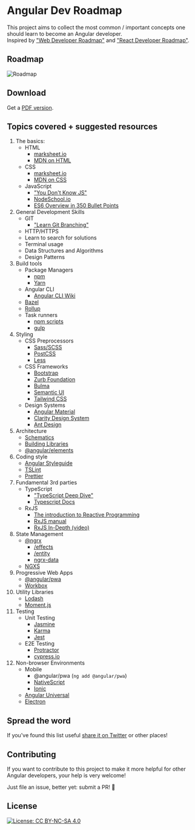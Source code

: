 # Angular Dev Roadmap

This project aims to collect the most common / important concepts one should learn to become an Angular developer.
<br>
Inspired by ["Web Developer Roadmap"](https://github.com/kamranahmedse/developer-roadmap) and ["React Developer Roadmap"](https://github.com/adam-golab/react-developer-roadmap).

## Roadmap

![Roadmap](./angular-dev-roadmap.png)

## Download

Get a [PDF version](./angular-dev-roadmap.pdf).

## Topics covered + suggested resources

1.  The basics:
    - HTML
      - [marksheet.io](https://marksheet.io/)
      - [MDN on HTML](https://developer.mozilla.org/en-US/docs/Web/HTML)
    - CSS
      - [marksheet.io](https://marksheet.io/)
      - [MDN on CSS](https://developer.mozilla.org/en-US/docs/Web/CSS)
    - JavaScript
      - ["You Don't Know JS"](https://github.com/getify/You-Dont-Know-JS)
      - [NodeSchool.io](https://nodeschool.io/)
      - [ES6 Overview in 350 Bullet Points](https://ponyfoo.com/articles/es6)
1.  General Development Skills
    - GIT
      - ["Learn Git Branching"](https://learngitbranching.js.org/)
    - HTTP/HTTPS
    - Learn to search for solutions
    - Terminal usage
    - Data Structures and Algorithms
    - Design Patterns
1.  Build tools
    - Package Managers
      - [npm](https://www.npmjs.com/)
      - [Yarn](https://yarnpkg.com/lang/en/)
    - Angular CLI
      - [Angular CLI Wiki](https://github.com/angular/angular-cli/wiki)
    - [Bazel](https://bazel.build/)
    - [Rollup](https://rollupjs.org/guide/en)
    - Task runners
      - [npm scripts](https://medium.freecodecamp.org/introduction-to-npm-scripts-1dbb2ae01633)
      - [gulp](https://gulpjs.com/)
1.  Styling
    - CSS Preprocessors
      - [Sass/SCSS](https://sass-lang.com/guide)
      - [PostCSS](https://postcss.org/)
      - [Less](http://lesscss.org/)
    - CSS Frameworks
      - [Bootstrap](https://getbootstrap.com/)
      - [Zurb Foundation](https://foundation.zurb.com/)
      - [Bulma](https://bulma.io/)
      - [Semantic UI](https://semantic-ui.com/)
      - [Tailwind CSS](https://tailwindcss.com/)
    - Design Systems
      - [Angular Material](https://material.angular.io/)
      - [Clarity Design System](https://vmware.github.io/clarity/)
      - [Ant Design](https://ng.ant.design/docs/introduce/en)
1.  Architecture
    - [Schematics](https://www.npmjs.com/package/@angular-devkit/schematics)
    - [Building Libraries](https://medium.com/@tomsu/how-to-build-a-library-for-angular-apps-4f9b38b0ed11)
    - [@angular/elements](https://angular.io/guide/elements)
1.  Coding style
    - [Angular Styleguide](https://angular.io/guide/styleguide)
    - [TSLint](https://palantir.github.io/tslint/)
    - [Prettier](https://prettier.io/)
1.  Fundamental 3rd parties
    - TypeScript
      - ["TypeScript Deep Dive"](https://github.com/basarat/typescript-book)
      - [Typescript Docs](https://www.typescriptlang.org/docs/)
    - RxJS
      - [The introduction to Reactive Programming](https://gist.github.com/staltz/868e7e9bc2a7b8c1f754)
      - [RxJS manual](http://reactivex.io/rxjs/manual/overview.html#introduction)
      - [RxJS In-Depth (video)](https://www.youtube.com/watch?v=KOOT7BArVHQ)
1.  State Management
    - [@ngrx](https://github.com/ngrx/platform/blob/master/docs/store/README.md)
      - [/effects](https://github.com/ngrx/platform/blob/master/docs/effects/README.md)
      - [/entity](https://github.com/ngrx/platform/tree/master/docs/entity/README.md)
      - [ngrx-data](https://github.com/johnpapa/angular-ngrx-data)
    - [NGXS](https://ngxs.gitbook.io/ngxs/)
1.  Progressive Web Apps
    - [@angular/pwa](https://angular.io/guide/service-worker-getting-started)
    - [Workbox](https://developers.google.com/web/tools/workbox/)
1.  Utility Libraries
    - [Lodash](https://lodash.com/)
    - [Moment.js](https://momentjs.com/)
1.  Testing
    - Unit Testing
      - [Jasmine](https://jasmine.github.io/)
      - [Karma](http://karma-runner.github.io/2.0/index.html)
      - [Jest](http://jestjs.io/)
    - E2E Testing
      - [Protractor](https://www.protractortest.org/#/)
      - [cypress.io](https://www.cypress.io/)
1.  Non-browser Environments
    - Mobile
      - @angular/pwa (`ng add @angular/pwa`)
      - [NativeScript](https://www.nativescript.org/)
      - [Ionic](https://ionicframework.com/)
    - [Angular Universal](https://universal.angular.io/)
    - [Electron](https://electronjs.org/)

## Spread the word

If you've found this list useful [share it on Twitter](https://twitter.com/intent/tweet?url=https://github.com/sulco/angular-developer-roadmap) or other places!

## Contributing

If you want to contribute to this project to make it more helpful for other Angular developers, your help is very welcome!

Just file an issue, better yet: submit a PR! 🙂

## License

[![License: CC BY-NC-SA 4.0](https://img.shields.io/badge/License-CC%20BY--NC--SA%204.0-lightgrey.svg)](https://creativecommons.org/licenses/by-nc-sa/4.0/)
